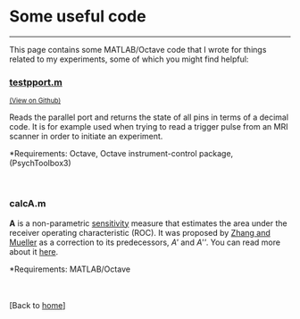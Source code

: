 # Some useful code

---

This page contains some MATLAB/Octave code that I wrote for things related to my experiments, some of which you might find helpful:

### [testpport.m](http://vkmcheung.github.io/code/testpport.m) 
<a href = https://github.com/vkmcheung/vkmcheung.github.io/blob/master/code/testpport.m><small>(View on Github)</small></a>

Reads the parallel port and returns the state of all pins in terms of a decimal code. It is for example used when trying to read a trigger pulse from an MRI scanner in order to initiate an experiment.

*Requirements: Octave, Octave instrument-control package, (PsychToolbox3)

<br>

### calcA.m

**A** is a non-parametric [sensitivity](https://en.wikipedia.org/wiki/Detection_theory#Sensitivity_or_discriminability) measure that estimates the area under the receiver operating characteristic (ROC). It was proposed by [Zhang and Mueller](https://doi.org/10.1007/s11336-003-1119-8) as a correction to its predecessors, *A'* and *A''*. You can read more about it [here](https://sites.google.com/a/mtu.edu/whynotaprime/).

*Requirements: MATLAB/Octave

<br><br>[Back to [home](index.md)]
